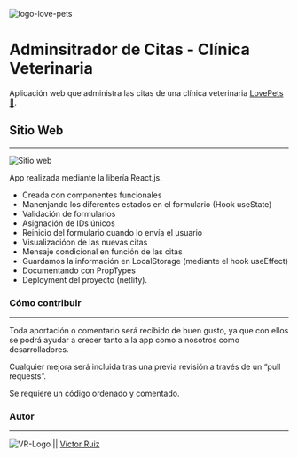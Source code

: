 ![logo-love-pets](https://res.cloudinary.com/dhd9jgrw3/image/upload/v1610451855/LovePets/pets_acdwtw.png)

# Adminsitrador de Citas - Clínica Veterinaria

Aplicación web que administra las citas de una clínica veterinaria [LovePets 🧡](https://ecstatic-jennings-eb4ec2.netlify.app).

## Sitio Web
---
![Sitio web](https://res.cloudinary.com/dhd9jgrw3/image/upload/v1610448833/LovePets/screencapture-keen-lalande-2f67d9-netlify-app-2021-01-12-11_49_21_ig4no2.png)

App realizada mediante la libería React.js.

- Creada con componentes funcionales
- Manenjando los diferentes estados en el formulario (Hook useState)
- Validación de formularios
- Asignación de IDs únicos
- Reinicio del formulario cuando lo envía el usuario
- Visualizacióon de las nuevas citas
- Mensaje condicional en función de las citas
- Guardamos la información en LocalStorage (mediante el hook useEffect)
- Documentando con PropTypes
- Deployment del proyecto (netlify).

### Cómo contribuir
---
Toda aportación o comentario será recibido de buen gusto, ya que con ellos se podrá ayudar a crecer tanto a la app como a nosotros como desarrolladores.

Cualquier mejora será incluida tras una previa revisión a través de un “pull requests”.

Se requiere un código ordenado y comentado.


### Autor
---

![VR-Logo](https://res.cloudinary.com/dhd9jgrw3/image/upload/v1610528606/Logos%20VR/logo-vr_f3txcl.jpg) || [Víctor Ruiz](https://www.linkedin.com/in/victormmorales/)
